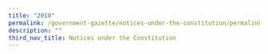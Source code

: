 ```yaml
---
title: "2010"
permalink: /government-gazette/notices-under-the-constitution/permalink/
description: ""
third_nav_title: Notices under the Constitution
---
```

